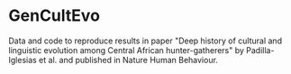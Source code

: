 # GenCultEvo

Data and code to reproduce results in paper "Deep history of cultural and linguistic evolution among Central African hunter-gatherers" by Padilla-Iglesias et al. and published in Nature Human Behaviour.

